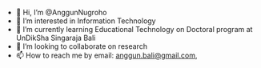 - 👋 Hi, I’m @AnggunNugroho
- 👀 I’m interested in Information Technology
- 🌱 I’m currently learning Educational Technology on Doctoral program at UnDikSha Singaraja Bali
- 💞️ I’m looking to collaborate on research
- 📫 How to reach me by email: anggun.bali@gmail.com, 

<!---
AnggunNugroho/AnggunNugroho is a ✨ special ✨ repository because its `README.md` (this file) appears on your GitHub profile.
You can click the Preview link to take a look at your changes.
--->

